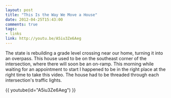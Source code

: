 ```yaml
---
layout: post
title: "This Is the Way We Move a House"
date: 2012-04-25T15:43:00
comments: true
tags:
- links
link: http://youtu.be/A5iu3Ze6Aeg
---
```

The state is rebuilding a grade level crossing near our home, turning it into an overpass. This house used to be on the southeast corner of the intersection, where there will soon be an on-ramp. This morning while waiting for an appointment to start I happened to be in the right place at the right time to take this video. The house had to be threaded through each intersection's traffic lights.

{{ youtube(id="A5iu3Ze6Aeg") }}
